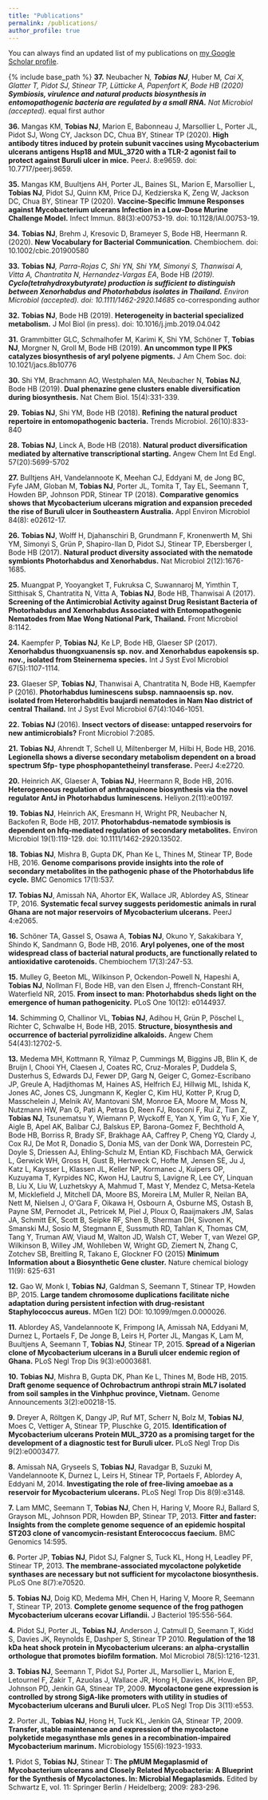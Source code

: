 ```yaml
---
title: "Publications"
permalink: /publications/
author_profile: true
---
```


You can always find an updated list of my publications on [my Google Scholar profile](https://scholar.google.de/citations?user=BreNJOEAAAAJ&hl=en).

{% include base_path %}
**37.** Neubacher N<sup>*</sup>, **Tobias NJ**<sup>*</sup>, Huber M<sup>*</sup>, Cai X, Glatter T, Pidot SJ, Stinear TP, Lütticke A, Papenfort K, Bode HB (2020) **Symbiosis, virulence and natural products biosynthesis in entomopathogenic bacteria are regulated by a small RNA.** Nat Microbiol (accepted).
<sup>*</sup>equal first author

**36.** Mangas KM, **Tobias NJ**, Marion E, Babonneau J, Marsollier L, Porter JL, Pidot SJ, Wong CY, Jackson DC, Chua BY, Stinear TP (2020). **High antibody titres induced by protein subunit vaccines using Mycobacterium ulcerans antigens Hsp18 and MUL_3720 with a TLR-2 agonist fail to protect against Buruli ulcer in mice.** PeerJ. 8:e9659. doi: 10.7717/peerj.9659.

**35.** Mangas KM, Buultjens AH, Porter JL, Baines SL, Marion E, Marsollier L, **Tobias NJ**, Pidot SJ, Quinn KM, Price DJ, Kedzierska K, Zeng W, Jackson DC, Chua BY, Stinear TP (2020). **Vaccine-Specific Immune Responses against Mycobacterium ulcerans Infection in a Low-Dose Murine Challenge Model.** Infect Immun. 88(3):e00753-19. doi: 10.1128/IAI.00753-19.

**34.** **Tobias NJ**, Brehm J, Kresovic D, Brameyer S, Bode HB, Heermann R. (2020). **New Vocabulary for Bacterial Communication.** Chembiochem. doi: 10.1002/cbic.201900580

**33.** **Tobias NJ**<sup>*</sup>, Parra-Rojas C, Shi YN, Shi YM, Simonyi S, Thanwisai A, Vitta A, Chantratita N, Hernandez-Vargas EA<sup>*</sup>, Bode HB<sup>*</sup> (2019). **Cyclo(tetrahydroxybutyrate) production is sufficient to distinguish between Xenorhabdus and Photorhabdus isolates in Thailand.** Environ Microbiol (accepted). doi: 10.1111/1462-2920.14685
<sup>*</sup>co-corresponding author

**32.** **Tobias NJ**, Bode HB (2019). **Heterogeneity in bacterial specialized metabolism.** J Mol Biol (in press). doi: 10.1016/j.jmb.2019.04.042

**31.** Grammbitter GLC, Schmalhofer M, Karimi K, Shi YM, Schöner T, **Tobias NJ**, Morgner N, Groll M, Bode HB (2019). **An uncommon type II PKS catalyzes biosynthesis of aryl polyene pigments.** J Am Chem Soc. doi: 10.1021/jacs.8b10776

**30.** Shi YM, Brachmann AO, Westphalen MA, Neubacher N, **Tobias NJ**, Bode HB (2019). **Dual phenazine gene clusters enable diversification during biosynthesis.** Nat Chem Biol. 15(4):331-339.

**29.** **Tobias NJ**, Shi YM, Bode HB (2018). **Refining the natural product repertoire in entomopathogenic bacteria.** Trends Microbiol. 26(10):833-840

**28.** **Tobias NJ**, Linck A, Bode HB (2018). **Natural product diversification mediated by alternative transcriptional starting.** Angew Chem Int Ed Engl. 57(20):5699-5702

**27.** Bulltjens AH, Vandelannoote K, Meehan CJ, Eddyani M, de Jong BC, Fyfe JAM, Globan M, **Tobias NJ**, Porter JL, Tomita T, Tay EL, Seemann T, Howden BP, Johnson PDR, Stinear TP (2018). **Comparative genomics shows that Mycobacterium ulcerans migration and expansion preceded the rise of Buruli ulcer in Southeastern Australia.** Appl Environ Microbiol 84(8): e02612-17.

**26.** **Tobias NJ**, Wolff H, Djahanschiri B, Grundmann F, Kronenwerth M, Shi YM, Simonyi S, Grün P, Shapiro-Ilan D, Pidot SJ, Stinear TP, Ebersberger I, Bode HB (2017). **Natural product diversity associated with the nematode symbionts Photorhabdus and Xenorhabdus.** Nat Microbiol 2(12):1676-1685.

**25.** Muangpat P, Yooyangket T, Fukruksa C, Suwannaroj M, Yimthin T, Sitthisak S, Chantratita N, Vitta A, **Tobias NJ**, Bode HB, Thanwisai A (2017). **Screening of the Antimicrobial Activity against Drug Resistant Bacteria of Photorhabdus and Xenorhabdus Associated with Entomopathogenic Nematodes from Mae Wong National Park, Thailand.** Front Microbiol 8:1142.

**24.** Kaempfer P, **Tobias NJ**, Ke LP, Bode HB, Glaeser SP (2017). **Xenorhabdus thuongxuanensis sp. nov. and Xenorhabdus eapokensis sp. nov., isolated from Steinernema species.** Int J Syst Evol Microbiol 67(5):1107-1114.

**23.** Glaeser SP, **Tobias NJ**, Thanwisai A, Chantratita N, Bode HB, Kaempfer P (2016). **Photorhabdus luminescens subsp. namnaoensis sp. nov. isolated from Heterorhabditis baujardi nematodes in Nam Nao district of central Thailand.** Int J Syst Evol Microbiol 67(4):1046-1051. 

**22.** **Tobias NJ** (2016). **Insect vectors of disease: untapped reservoirs for new antimicrobials?** Front Microbiol 7:2085.

**21.** **Tobias NJ**, Ahrendt T, Schell U, Miltenberger M, Hilbi H, Bode HB, 2016. **Legionella shows a diverse secondary metabolism dependent on a broad spectrum Sfp-
type phosphopantetheinyl transferase.** PeerJ 4:e2720.

**20.** Heinrich AK, Glaeser A, **Tobias NJ**, Heermann R, Bode HB, 2016. **Heterogeneous regulation of anthraquinone biosynthesis via the novel regulator AntJ in Photorhabdus luminescens.** Heliyon.2(11):e00197.

**19.** **Tobias NJ**, Heinrich AK, Eresmann H, Wright PR, Neubacher N, Backofen R, Bode HB, 2017. **Photorhabdus-nematode symbiosis is dependent on hfq-mediated regulation of secondary metabolites.** Environ Microbiol 19(1):119-129. doi: 10.1111/1462-2920.13502.

**18.** **Tobias NJ**, Mishra B, Gupta DK, Phan Ke L, Thines M, Stinear TP, Bode HB, 2016. **Genome comparisons provide insights into the role of secondary metabolites in the pathogenic phase of the Photorhabdus life cycle.** BMC Genomics 17(1):537.

**17.** **Tobias NJ**, Amissah NA, Ahortor EK, Wallace JR, Ablordey AS, Stinear TP, 2016. **Systematic fecal survey suggests peridomestic animals in rural Ghana are not major reservoirs of Mycobacterium ulcerans.** PeerJ 4:e2065.

**16.** Schöner TA, Gassel S, Osawa A, **Tobias NJ**, Okuno Y, Sakakibara Y, Shindo K, Sandmann G, Bode HB, 2016. **Aryl polyenes, one of the most widespread class of bacterial natural products, are functionally related to antioxidative carotenoids.** Chembiochem 17(3):247-53.

**15.** Mulley G, Beeton ML, Wilkinson P, Ockendon-Powell N, Hapeshi A, **Tobias NJ**, Nollman FI, Bode HB, van den Elsen J, ffrench-Constant RH, Waterfield NR, 2015. **From insect to man: Photorhabdus sheds light on the emergence of human pathogenicity.** PLoS One 10(12): e0144937.

**14.** Schimming O, Challinor VL, **Tobias NJ**, Adihou H, Grün P, Pöschel L, Richter C, Schwalbe H, Bode HB, 2015. **Structure, biosynthesis and occurrence of bacterial pyrrolizidine alkaloids.** Angew Chem 54(43):12702-5.

**13.** Medema MH, Kottmann R, Yilmaz P, Cummings M, Biggins JB, Blin K, de Bruijn I, Chooi YH, Claesen J, Coates RC, Cruz-Morales P, Duddela S, Dusterhus S, Edwards DJ, Fewer DP, Garg N, Geiger C, Gomez-Escribano JP, Greule A, Hadjithomas M, Haines AS, Helfrich EJ, Hillwig ML, Ishida K, Jones AC, Jones CS, Jungmann K, Kegler C, Kim HU, Kotter P, Krug D, Masschelein J, Melnik AV, Mantovani SM, Monroe EA, Moore M, Moss N, Nutzmann HW, Pan G, Pati A, Petras D, Reen FJ, Rosconi F, Rui Z, Tian Z, **Tobias NJ**, Tsunematsu Y, Wiemann P, Wyckoff E, Yan X, Yim G, Yu F, Xie Y, Aigle B, Apel AK, Balibar CJ, Balskus EP, Barona-Gomez F, Bechthold A, Bode HB, Borriss R, Brady SF, Brakhage AA, Caffrey P, Cheng YQ, Clardy J, Cox RJ, De Mot R, Donadio S, Donia MS, van der Donk WA, Dorrestein PC, Doyle S, Driessen AJ, Ehling-Schulz M, Entian KD, Fischbach MA, Gerwick L, Gerwick WH, Gross H, Gust B, Hertweck C, Hofte M, Jensen SE, Ju J, Katz L, Kaysser L, Klassen JL, Keller NP, Kormanec J, Kuipers OP, Kuzuyama T, Kyrpides NC, Kwon HJ, Lautru S, Lavigne R, Lee CY, Linquan B, Liu X, Liu W, Luzhetskyy A, Mahmud T, Mast Y, Mendez C, Metsa-Ketela M, Micklefield J, Mitchell DA, Moore BS, Moreira LM, Muller R, Neilan BA, Nett M, Nielsen J, O'Gara F, Oikawa H, Osbourn A, Osburne MS, Ostash B, Payne SM, Pernodet JL, Petricek M, Piel J, Ploux O, Raaijmakers JM, Salas JA, Schmitt EK, Scott B, Seipke RF, Shen B, Sherman DH, Sivonen K, Smanski MJ, Sosio M, Stegmann E, Sussmuth RD, Tahlan K, Thomas CM, Tang Y, Truman AW, Viaud M, Walton JD, Walsh CT, Weber T, van Wezel GP, Wilkinson B, Willey JM, Wohlleben W, Wright GD, Ziemert N, Zhang C, Zotchev SB, Breitling R, Takano E, Glockner FO (2015) **Minimum Information about a Biosynthetic Gene cluster.** Nature chemical biology 11(9): 625-631

**12.** Gao W, Monk I, **Tobias NJ**, Galdman S, Seemann T, Stinear TP, Howden BP, 2015. **Large tandem chromosome duplications facilitate niche adaptation during persistent infection with drug-resistant Staphylococcus aureus.** MGen 1(2) DOI: 10.1099/mgen.0.000026.

**11.** Ablordey AS, Vandelannoote K, Frimpong IA, Amissah NA, Eddyani M, Durnez L, Portaels F, De Jonge B, Leirs H, Porter JL, Mangas K, Lam M, Buultjens A, Seemann T, **Tobias NJ**, Stinear TP, 2015. **Spread of a Nigerian clone of Mycobacterium ulcerans in a Buruli ulcer endemic region of Ghana.** PLoS Negl Trop Dis 9(3):e0003681.

**10.** **Tobias NJ**, Mishra B, Gupta DK, Phan Ke L, Thines M, Bode HB, 2015. **Draft genome sequence of Ochrobactrum anthropi strain ML7 isolated from soil samples in the Vinhphuc province, Vietnam.** Genome Announcements 3(2):e00218-15.

**9.** Dreyer A, Röltgen K, Dangy JP, Ruf MT, Scherr N, Bolz M, **Tobias NJ**, Moes C, Vettiger A, Stinear TP, Pluschke G, 2015. **Identification of Mycobacterium ulcerans Protein MUL_3720 as a promising target for the development of a diagnostic test for Buruli ulcer.** PLoS Negl Trop Dis 9(2):e0003477.

**8.** Amissah NA, Gryseels S, **Tobias NJ**, Ravadgar B, Suzuki M, Vandelannoote K, Durnez L, Leirs H, Stinear TP, Portaels F, Ablordey A, Eddyani M, 2014. **Investigating the role of free-living amoebae as a reservoir for Mycobacterium ulcerans.**  PLoS Negl Trop Dis 8(9):e3148.

**7.** Lam MMC, Seemann T, **Tobias NJ**, Chen H, Haring V, Moore RJ, Ballard S, Grayson ML, Johnson PDR, Howden BP, Stinear TP, 2013. **Fitter and faster: Insights from the complete genome sequence of an epidemic hospital ST203 clone of vancomycin-resistant Enterococcus faecium.** BMC Genomics 14:595.

**6.** Porter JP, **Tobias NJ**, Pidot SJ, Falgner S, Tuck KL, Hong H, Leadley PF, Stinear TP, 2013. **The membrane-associated mycolactone polyketide synthases are necessary but not sufficient for mycolactone biosynthesis.** PLoS One 8(7):e70520.

**5.** **Tobias NJ**, Doig KD, Medema MH, Chen H, Haring V, Moore R, Seemann T, Stinear TP, 2013. **Complete genome sequence of the frog pathogen Mycobacterium ulcerans ecovar Liflandii.** J Bacteriol 195:556-564.

**4.** Pidot SJ, Porter JL, **Tobias NJ**, Anderson J, Catmull D, Seemann T, Kidd S, Davies JK, Reynolds E, Dashper S, Stinear TP 2010. **Regulation of the 18 kDa heat shock protein in Mycobacterium ulcerans: an alpha-crystallin orthologue that promotes biofilm formation.** Mol Microbiol 78(5):1216-1231.

**3.** **Tobias NJ**, Seemann T, Pidot SJ, Porter JL, Marsollier L, Marion E, Letournel F, Zakir T, Azuolas J, Wallace JR, Hong H, Davies JK, Howden BP, Johnson PD, Jenkin GA, Stinear TP, 2009. **Mycolactone gene expression is controlled by strong SigA-like promoters with utility in studies of Mycobacterium ulcerans and Buruli ulcer.** PLoS Negl Trop Dis  3(11):e553.

**2.** Porter JL, **Tobias NJ**, Hong H, Tuck KL, Jenkin GA, Stinear TP, 2009. **Transfer, stable maintenance and expression of the mycolactone polyketide megasynthase mls genes in a recombination-impaired Mycobacterium marinum.** Microbiology 155(6):1923-1933.

**1.** Pidot S, **Tobias NJ**, Stinear T: **The pMUM Megaplasmid of Mycobacterium ulcerans and Closely Related Mycobacteria: A Blueprint for the Synthesis of Mycolactones. In: Microbial Megaplasmids.** Edited by Schwartz E, vol. 11: Springer Berlin / Heidelberg; 2009: 283-296.

